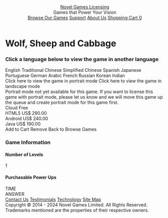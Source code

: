 <!DOCTYPE html>
<html lang="en">
<head>
<meta charset="utf-8">
<meta http-equiv="X-UA-Compatible" content="IE=edge" />
<title>Try Wolf, Sheep and Cabbage | Novel Games Licensing</title>
<meta name="viewport" content="width=1043, initial-scale=1, minimum-scale=1, maximum-scale=1, user-scalable=0" />
<meta name="keywords" content="try, play, details, test, trial" />
<meta name="description" content="Try Wolf, Sheep and Cabbage" />
<meta name="classification" content="Computer Multimedia" />
<meta name="rating" content="Safe For Kids" />
<meta name="copyright" content="2001 - 2024 Novel Games" />
<meta name="robots" content="ALL" />
<meta property="og:title" content="Try Wolf, Sheep and Cabbage | Novel Games Licensing" />
<meta property="og:type" content="website" />
<meta property="og:image" content="https://staticz.novelgames.com/style/default/logo.png" />
<meta property="og:url" content="https://license.novelgames.com/games/game.php?shortName=wolf" />
<meta property="og:site_name" content="Novel Games Licensing" />
<meta property="og:description" content="Try Wolf, Sheep and Cabbage" />
<meta property="fb:app_id" content="10365647342" />
<meta http-equiv="X-UA-Compatible" content="IE=edge" /> 
<link rel="canonical" href="https://license.novelgames.com/games/game.php?shortName=wolf"/>
<link rel="shortcut icon" href="/favicon.ico" />
<link rel="image_src" href="https://staticz.novelgames.com/style/default/logo.png" />
<link rel="stylesheet" href="https://staticz.novelgames.com/style/license/common.4.css" type="text/css" />
<link rel="stylesheet" href="https://staticz.novelgames.com/style/license/game.2.css" type="text/css" />
<link rel="alternate" type="application/rss+xml" title="Novel Games - Preserving Games through Digitization" href="https://www.novelgames.com/rss/" />
<script type="text/JavaScript" src="/javascript/common.js" defer></script>
<script type="text/JavaScript" src="/javascript/game.js" defer></script>
<!-- Global site tag (gtag.js) - Google Analytics -->
<script async src="https://www.googletagmanager.com/gtag/js?id=G-6V7L54Y3D2"></script>
<script>
	window.dataLayer = window.dataLayer || [];
	function gtag(){dataLayer.push(arguments);}
	gtag('js', new Date());

	gtag('config', 'G-6V7L54Y3D2');
</script>
</head>
<body>
<header id="commonHeader">
	<a id="commonLogo" href="https://license.novelgames.com/" title="Novel Games Licensing">Novel Games Licensing</a>
	<div id="commonTagLine">Games that Power Your Vision</div>
	<nav>
		<a id="commonButtonBrowse" href="/games/" title="Browse Our Games">Browse Our Games</a>
		<a id="commonButtonSupport" href="/support/" title="Support">Support</a>
		<a id="commonButtonAbout" href="/about/" title="About Us">About Us</a>
		<a id="commonButtonShoppingCart" href="/cart/" title="Shopping Cart">Shopping Cart <span id="commonButtonShoppingCartCount">0</span></a>
	</nav>
</header>
<div id="gameMain">
	<h1>Wolf, Sheep and Cabbage</h1>
	<div id="gameGame">
	</div>
	<section id="gameLanguage">
		<h3>Click a language below to view the game in another language</h3>
		<a id="gameLanguage_e">English</a>
		<a id="gameLanguage_c">Traditional Chinese</a>
		<a id="gameLanguage_sc">Simplified Chinese</a>
		<a id="gameLanguage_s">Spanish</a>
		<a id="gameLanguage_j">Japanese</a>
		<a id="gameLanguage_p">Portuguese</a>
		<a id="gameLanguage_g">German</a>
		<a id="gameLanguage_a">Arabic</a>
		<a id="gameLanguage_f">French</a>
		<a id="gameLanguage_r">Russian</a>
		<a id="gameLanguage_k">Korean</a>
		<a id="gameLanguage_i">Indian</a>
	</section>
	<a id="gameViewPortraitButton">Click here to view the game in portrait mode</a>
	<a id="gameViewLandscapeButton">Click here to view the game in landscape mode</a>
<div id="gameNoPortrait">Portrait mode not yet available for this game. If you want to license this game with portrait mode, please let us know and we will move this game up the queue and create portrait mode for this game first.</div>	<div id="gamePrices">
		<div id="gamePriceCloud">Cloud <span class="gamePricePrice">Free</span></div>
		<div id="gamePriceHTML5">HTML5 <span class="gamePricePrice">US$ 290.00</span></div>
		<div id="gamePriceAndroid">Android <span class="gamePricePrice">US$ 240.00</span></div>
		<div id="gamePriceJava">Java <span class="gamePricePrice">US$ 190.00</span></div>
		<a id="gameAddToCartButton" title="Add to Cart">Add to Cart</a>
		<a id="gameRemoveFromCartButton" title="Remove">Remove</a>
		<a id="gameBackButton" title="Back to Browse Games">Back to Browse Games</a>
	</div>
	<section id="gameInformation">
		<h3>Game Information</h3>
		<h4>Number of Levels</h4>
		<div id="gameNoOfLevels">1</div>
		<h4>Purchasable Power Ups</h4>
		<div id="gamePowerUps">
<div id="gamePowerUpTime">TIME</div><div id="gamePowerUpAnswer">ANSWER</div>		</div>
	</section>
</div>
<footer id="commonFooter">
	<nav id="commonFooterLinks">
		<a href="https://license.novelgames.com/contact/">Contact Us</a>
		<a href="https://license.novelgames.com/testimonials/">Testimonials</a>
		<a href="https://license.novelgames.com/technology/">Technology</a>
		<a href="https://license.novelgames.com/sitemap/">Site Map</a>
	</nav>
	<div id="commonFooterCopyrightText">Copyright &copy; 2014 - 2024 Novel Games Limited. All Rights Reserved.</div>
	<div id="commonFooterTrademarkText">Trademarks mentioned are the properties of their respective owners.</div>
</footer>
</body>
</html>
